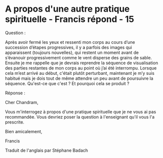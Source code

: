 # A propos d'une autre pratique spirituelle - Francis répond - 15

Question : 

Après avoir fermé les yeux et ressenti mon corps au cours d’une succession d’étapes progressives, il y a parfois des images qui apparaissent (toujours nouvelles), qui restent un moment avant de s’évanouir progressivement comme le vent disperse des grains de sable. Ensuite je me rappelle que je devrais reprendre la séquence de visualisation des parties restantes de mon corps au point où j’ai été interrompu. Lorsque cela m’est arrivé au début, c'était plutôt perturbant, maintenant je m’y suis habitué mais je dois tout de même attendre un peu avant de poursuivre la séquence. Qu'est-ce que c'est ? Et pourquoi cela se produit ?

Réponse :

Cher Chandram,

Vous m'interrogez à propos d'une pratique spirituelle que je ne vous ai pas recommandée. Vous devriez poser la question à l'enseignant qu'il vous l'a prescrite.

Bien amicalement,

Francis

Traduit de l'anglais par Stéphane Badach

